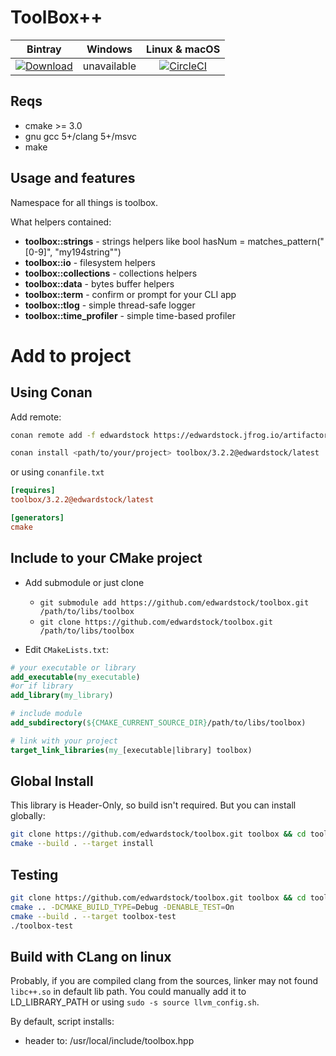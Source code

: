 # ToolBox++

| Bintray | Windows | Linux & macOS |
|:--------:|:---------:|:-----------------:|
|[ ![Download](https://api.bintray.com/packages/edwardstock/conan-public/toolbox%3Aconan-public/images/download.svg) ](https://bintray.com/edwardstock/conan-public/toolbox%3Aconan-public/_latestVersion)|unavailable|[![CircleCI](https://circleci.com/gh/edwardstock/toolbox/tree/master.svg?style=svg)](https://circleci.com/gh/edwardstock/toolbox/tree/master)|



## Reqs
* cmake >= 3.0
* gnu gcc 5+/clang 5+/msvc
* make

## Usage and features

Namespace for all things is toolbox.

What helpers contained:
* **toolbox::strings** - strings helpers like bool hasNum = matches_pattern("\[0-9\]", "my194string"")
* **toolbox::io** - filesystem helpers
* **toolbox::collections** - collections helpers
* **toolbox::data** - bytes buffer helpers
* **toolbox::term** - confirm or prompt for your CLI app
* **toolbox::tlog** - simple thread-safe logger
* **toolbox::time_profiler** - simple time-based profiler

# Add to project
## Using Conan

Add remote:
```bash
conan remote add -f edwardstock https://edwardstock.jfrog.io/artifactory/api/conan/conan
```

```bash
conan install <path/to/your/project> toolbox/3.2.2@edwardstock/latest
```

or using `conanfile.txt`
```ini
[requires]
toolbox/3.2.2@edwardstock/latest

[generators]
cmake
```

## Include to your CMake project
* Add submodule or just clone
  * `git submodule add https://github.com/edwardstock/toolbox.git /path/to/libs/toolbox` 
  * `git clone https://github.com/edwardstock/toolbox.git /path/to/libs/toolbox`
  
* Edit `CMakeLists.txt`:
```cmake
# your executable or library
add_executable(my_executable) 
#or if library
add_library(my_library)

# include module
add_subdirectory(${CMAKE_CURRENT_SOURCE_DIR}/path/to/libs/toolbox)

# link with your project
target_link_libraries(my_[executable|library] toolbox)
```

## Global Install
This library is Header-Only, so build isn't required. But you can install globally:
```bash
git clone https://github.com/edwardstock/toolbox.git toolbox && cd toolbox/build
cmake --build . --target install
```

## Testing
```bash
git clone https://github.com/edwardstock/toolbox.git toolbox && cd toolbox/build
cmake .. -DCMAKE_BUILD_TYPE=Debug -DENABLE_TEST=On
cmake --build . --target toolbox-test
./toolbox-test
```

## Build with CLang on linux
Probably, if you are compiled clang from the sources, linker may not found `libc++.so` in default lib path. You could manually add it to LD_LIBRARY_PATH or using `sudo -s source llvm_config.sh`.

By default, script installs:
* header to: /usr/local/include/toolbox.hpp
